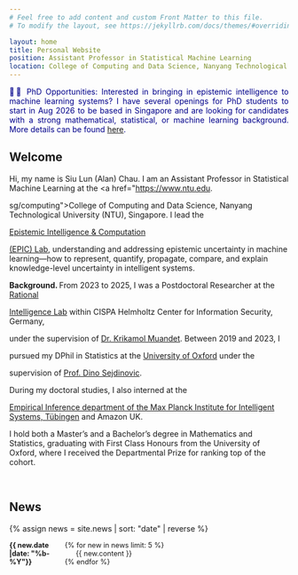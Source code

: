 ```yaml
---
# Feel free to add content and custom Front Matter to this file.
# To modify the layout, see https://jekyllrb.com/docs/themes/#overriding-theme-defaults

layout: home
title: Personal Website
position: Assistant Professor in Statistical Machine Learning
location: College of Computing and Data Science, Nanyang Technological University, Singapore
---
```


<style>
.small-text {
    font-size: 0.9em;
}
        dt {
            float: left;
            clear: left;
            width: 100px;
            text-align: left;
            font-weight: bold;
        }
        dd {
            margin-left: 120px; /* Adjust this value for tab distance */
        }
</style>

<p align="justify" style="color:darkblue;">🚨🚨 PhD Opportunities: Interested in bringing in epistemic intelligence to machine learning systems?
I have several openings for PhD students to start in Aug 2026 to be based in Singapore and are looking for candidates with a strong 
mathematical, statistical, or machine learning background. More details can be found <a href="https://chau999.github.
io/group/">here</a>.</p>


<h2> Welcome </h2>

<p align="justify">

Hi, my name is Siu Lun (Alan) Chau. I am an Assistant Professor in Statistical Machine Learning at the <a href="https://www.ntu.edu.

sg/computing">College of Computing and Data Science, Nanyang Technological University (NTU), Singapore</a>. I lead the 

<a href="https://chau999.github.io/group">Epistemic Intelligence & Computation 

(EPIC) Lab</a>, understanding and addressing epistemic uncertainty in machine learning—how to represent, quantify, propagate, compare, and explain knowledge-level uncertainty in intelligent systems.

<p align="justify">

<b> Background. </b> From 2023 to 2025, I was a Postdoctoral Researcher at the <a href="https://ri-lab.org/">Rational

Intelligence Lab</a> within CISPA Helmholtz Center for Information Security, Germany,

under the supervision of <a href="https://www.krikamol.org/">Dr. Krikamol Muandet</a>. Between 2019 and 2023, I 

pursued my DPhil in Statistics at the <a href="https://csml.stats.ox.ac.uk/">University of Oxford</a> under the 

supervision of <a href="https://sejdino.github.io/">Prof. Dino Sejdinovic</a>. 

During my doctoral studies, I also interned at the <a href="https://ei.is.mpg.de/">

Empirical Inference department of the Max Planck Institute for Intelligent Systems, Tübingen</a> and Amazon UK. 

I hold both a Master’s and a Bachelor’s degree in Mathematics and Statistics, graduating with First Class Honours from the University of Oxford, 
where I received the Departmental Prize for ranking top of the cohort.

</p>





<br>

<h2> News</h2>

{% assign news = site.news | sort: "date" | reverse %}
<div class="small-text">
<dl>
{% for new in news limit: 5 %}
<dt>{{ new.date |date: "%b-%Y"}}</dt>
<dd>{{ new.content }}</dd>
{% endfor %}
</dl>
</div>




